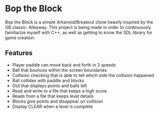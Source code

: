 # Bop the Block
Bop the Block is a simple Arkanoid/Breakout clone heavily inspired by the GB classic: Alleyway. This project is being made in order to continuously familiarize myself with C++, as well as getting to know the SDL library for game creation.

## Features
* Player paddle can move back and forth in 3 speeds
* Ball that bounces within the screen boundaries
* Collision checking that is able to tell which side the collision happened
* Ball collides with paddle and blocks
* GUI that displays points and balls left
* Read and write to a file that keeps a high score
* Reads from a file that keeps level details
* Blocks give points and disappear on collision
* Display CLEAR when a level is complete
